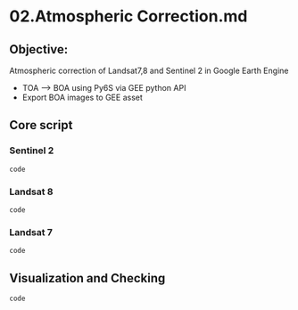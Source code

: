# 02.Atmospheric Correction.md
## Objective:
Atmospheric correction of Landsat7,8 and Sentinel 2 in Google Earth Engine  
- TOA --> BOA using Py6S via GEE python API
- Export BOA images to GEE asset

## Core script
### Sentinel 2
```
code

```
### Landsat 8
```
code

```
### Landsat 7
```
code

```
## Visualization and Checking
```
code
```
